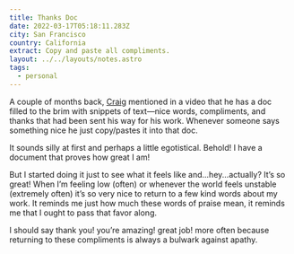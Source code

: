 ```yaml
---
title: Thanks Doc
date: 2022-03-17T05:18:11.283Z
city: San Francisco
country: California
extract: Copy and paste all compliments.
layout: ../../layouts/notes.astro
tags:
  - personal
---
```

A couple of months back, [Craig](https://craigmod.com) mentioned in a video that he has a doc filled to the brim with snippets of text—nice words, compliments, and thanks that had been sent his way for his work. Whenever someone says something nice he just copy/pastes it into that doc.

It sounds silly at first and perhaps a little egotistical. Behold! I have a document that proves how great I am! 

But I started doing it just to see what it feels like and...hey...actually? It’s so great! When I’m feeling low (often) or whenever the world feels unstable (extremely often) it’s so very nice to return to a few kind words about my work. It reminds me just how much these words of praise mean, it reminds me that I ought to pass that favor along.

I should say thank you! you’re amazing! great job! more often because returning to these compliments is always a bulwark against apathy.